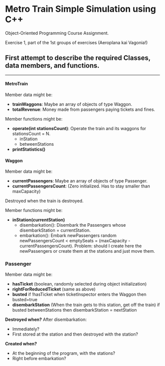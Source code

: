 # Metro Train Simple Simulation using C++
Object-Oriented Programming Course Assignment.

Exercise 1, part of the 1st groups of exercises (Aeroplana kai Vagonia!)


## First attempt to describe the required Classes, data members, and functions.
-----------------------------------------------------------------------------

#### MetroTrain
Member data might be:
- __trainWaggons__: Maybe an array of objects of type Waggon.
- __totalRevenue__: Money made from passengers paying tickets and fines.

Member functions might be:
- __operate(int stationsCount)__: Operate the train and its waggons for stationsCount = N.
    - inStation
    - betweenStations
- __printStatistics()__

#### Waggon
Member data might be:
- __currentPassengers__:
    Maybe an array of objects of type Passenger.
- __currentPassengersCount__:
    (Zero initialized. Has to stay smaller than maxCapacity)

Destroyed when the train is destroyed.

Member functions might be:
- __inStation(currentStation)__
    - disembarkation(): Disembark the Passengers whose disembarkStation = currentStation.
    - embarkation(): Embark newPassengers random newPassengersCount < emptySeats = (maxCapacity - currentPassengersCount).
    Problem: should I create here the newPassengers or create them at the stations and just move them.


### Passenger
Member data might be:
- __hasTicket__ (boolean, randomly selected during object initialization)
- __rightForReducedTicket__ (same as above)
- __busted__ 
    if !hasTicket when ticketInspector enters the Waggon then busted=true
- __disembarkStation__ (When the train gets to this station, get off the train)
    if busted betweenStations then disembarkStation = nextStation

__Destroyed when?__ After disembarkation:
- Immediately?
- First stored at the station and then destroyed with the station?

__Created when?__
- At the beginning of the program, with the stations?
- Right before embarkation?
